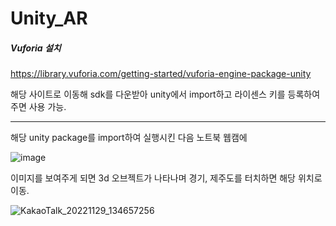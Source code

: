 # Unity_AR

##### Vuforia 설치 #####
https://library.vuforia.com/getting-started/vuforia-engine-package-unity

해당 사이트로 이동해 sdk를 다운받아 unity에서 import하고 라이센스 키를 등록하여주면 사용 가능.
___


해당 unity package를 import하여 실행시킨 다음 노트북 웹캠에 

![image](https://user-images.githubusercontent.com/119905015/206471093-1521ae67-5ffc-4f89-bfb1-487d9075a946.png)

이미지를 보여주게 되면 3d 오브젝트가 나타나며 경기, 제주도를 터치하면 해당 위치로 이동.

![KakaoTalk_20221129_134657256](https://user-images.githubusercontent.com/119905015/206471653-0454ddc9-6186-46a1-8153-bd79e6702a64.gif)
